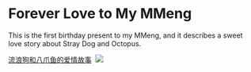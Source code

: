 # Forever Love to My MMeng
 This is the first birthday present to my MMeng, and it describes a sweet love story about Stray Dog and Octopus.

[流浪狗和八爪鱼的爱情故事](https://rujiewu.github.io/toMMeng/iloveu.html) 
<img src="img/1.png" />